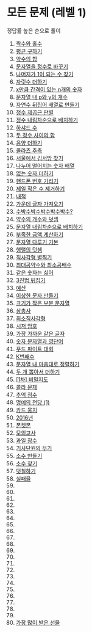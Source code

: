 # 모든 문제 (레벨 1)

정답률 높은 순으로 풀이

1. <a href="https://school.programmers.co.kr/learn/courses/30/lessons/12937">짝수와 홀수</a>
2. <a href="https://school.programmers.co.kr/learn/courses/30/lessons/12944">평균 구하기</a>
3. <a href="https://school.programmers.co.kr/learn/courses/30/lessons/12928">약수의 합</a>
4. <a href="https://school.programmers.co.kr/learn/courses/30/lessons/12925">문자열을 정수로 바꾸기</a>
5. <a href="https://school.programmers.co.kr/learn/courses/30/lessons/87389">나머지가 1이 되는 수 찾기</a>
6. <a href="https://school.programmers.co.kr/learn/courses/30/lessons/12931">자릿수 더하기</a>
7. <a href="https://school.programmers.co.kr/learn/courses/30/lessons/12954">x만큼 간격이 있는 n개의 숫자</a>
8. <a href="https://school.programmers.co.kr/learn/courses/30/lessons/12916">문자열 내 p와 y의 개수</a>
9. <a href="https://school.programmers.co.kr/learn/courses/30/lessons/12932">자연수 뒤집어 배열로 만들기</a>
10. <a href="https://school.programmers.co.kr/learn/courses/30/lessons/12934">정수 제곱근 판별</a>
11. <a href="https://school.programmers.co.kr/learn/courses/30/lessons/12933">정수 내림차순으로 배치하기</a>
12. <a href="https://school.programmers.co.kr/learn/courses/30/lessons/12947">하샤드 수</a>
13. <a href="https://school.programmers.co.kr/learn/courses/30/lessons/12912">두 정수 사이의 합</a>
14. <a href="https://school.programmers.co.kr/learn/courses/30/lessons/76501">음양 더하기</a>
15. <a href="https://school.programmers.co.kr/learn/courses/30/lessons/12943">콜라츠 추측</a>
16. <a href="https://school.programmers.co.kr/learn/courses/30/lessons/12919">서울에서 김서방 찾기</a>
17. <a href="https://school.programmers.co.kr/learn/courses/30/lessons/12910">나누어 떨어지는 숫자 배열</a>
18. <a href="https://school.programmers.co.kr/learn/courses/30/lessons/86051">없는 숫자 더하기</a>
19. <a href="https://school.programmers.co.kr/learn/courses/30/lessons/12948">핸드폰 번호 가리기</a>
20. <a href="https://school.programmers.co.kr/learn/courses/30/lessons/12935">제일 작은 수 제거하기</a>
21. <a href="https://school.programmers.co.kr/learn/courses/30/lessons/70128">내적</a>
22. <a href="https://school.programmers.co.kr/learn/courses/30/lessons/12903">가운데 글자 가져오기</a>
23. <a href="https://school.programmers.co.kr/learn/courses/30/lessons/12922">수박수박수박수박수박수?</a>
24. <a href="https://school.programmers.co.kr/learn/courses/30/lessons/77884">약수의 개수와 덧셈</a>
25. <a href="https://school.programmers.co.kr/learn/courses/30/lessons/12917">문자열 내림차순으로 배치하기</a>
26. <a href="https://school.programmers.co.kr/learn/courses/30/lessons/82612">부족한 금액 계산하기</a>
27. <a href="https://school.programmers.co.kr/learn/courses/30/lessons/12918">문자열 다루기 기본</a>
28. <a href="https://school.programmers.co.kr/learn/courses/30/lessons/12950">행렬의 덧셈</a>
29. <a href="https://school.programmers.co.kr/learn/courses/30/lessons/12969">직사각형 별찍기</a>
30. <a href="https://school.programmers.co.kr/learn/courses/30/lessons/12940">최대공약수와 최소공배수</a>
31. <a href="https://school.programmers.co.kr/learn/courses/30/lessons/12906">같은 숫자는 싫어</a>
32. <a href="https://school.programmers.co.kr/learn/courses/30/lessons/68935">3진법 뒤집기</a>
33. <a href="https://school.programmers.co.kr/learn/courses/30/lessons/12982">예산</a>
34. <a href="https://school.programmers.co.kr/learn/courses/30/lessons/12930">이상한 문자 만들기</a>
35. <a href="https://school.programmers.co.kr/learn/courses/30/lessons/147355">크기가 작은 부분 문자열</a>
36. <a href="https://school.programmers.co.kr/learn/courses/30/lessons/131705">삼총사</a>
37. <a href="https://school.programmers.co.kr/learn/courses/30/lessons/86491">최소직사각형</a>
38. <a href="https://school.programmers.co.kr/learn/courses/30/lessons/12926">시저 암호</a>
39. <a href="https://school.programmers.co.kr/learn/courses/30/lessons/142086">가장 가까운 같은 글자</a>
40. <a href="https://school.programmers.co.kr/learn/courses/30/lessons/81301">숫자 문자열과 영단어</a>
41. <a href="https://school.programmers.co.kr/learn/courses/30/lessons/134240">푸드 파이트 대회</a>
42. <a href="https://school.programmers.co.kr/learn/courses/30/lessons/42748">K번째수</a>
43. <a href="https://school.programmers.co.kr/learn/courses/30/lessons/12915">문자열 내 마음대로 정렬하기</a>
44. <a href="https://school.programmers.co.kr/learn/courses/30/lessons/68644">두 개 뽑아서 더하기</a>
45. <a href="https://school.programmers.co.kr/learn/courses/30/lessons/17681">[1차] 비밀지도</a>
46. <a href="https://school.programmers.co.kr/learn/courses/30/lessons/132267">콜라 문제</a>
47. <a href="https://school.programmers.co.kr/learn/courses/30/lessons/176963/solution_groups?language=javascript">추억 점수</a>
48. <a href="https://school.programmers.co.kr/learn/courses/30/lessons/138477">명예의 전당 (1)</a>
49. <a href="https://school.programmers.co.kr/learn/courses/30/lessons/159994">카드 뭉치</a>
50. <a href="https://school.programmers.co.kr/learn/courses/30/lessons/12901">2016년</a>
51. <a href="https://school.programmers.co.kr/learn/courses/30/lessons/1845">폰켓몬</a>
52. <a href="https://school.programmers.co.kr/learn/courses/30/lessons/42840">모의고사</a>
53. <a href="https://school.programmers.co.kr/learn/courses/30/lessons/135808">과일 장수</a>
54. <a href="https://school.programmers.co.kr/learn/courses/30/lessons/136798">기사단원의 무기</a>
55. <a href="https://school.programmers.co.kr/learn/courses/30/lessons/12977">소수 만들기</a>
56. <a href="https://school.programmers.co.kr/learn/courses/30/lessons/12921">소수 찾기</a>
57. <a href="https://school.programmers.co.kr/learn/courses/30/lessons/161989">덧칠하기</a>
58. <a href="https://school.programmers.co.kr/learn/courses/30/lessons/42889">실패율</a>
59. <a href=""></a>
60. <a href=""></a>
61. <a href=""></a>
62. <a href=""></a>
63. <a href=""></a>
64. <a href=""></a>
65. <a href=""></a>
66. <a href=""></a>
67. <a href=""></a>
68. <a href=""></a>
69. <a href=""></a>
70. <a href=""></a>
71. <a href=""></a>
72. <a href=""></a>
73. <a href=""></a>
74. <a href=""></a>
75. <a href=""></a>
76. <a href=""></a>
77. <a href=""></a>
78. <a href=""></a>
79. <a href=""></a>
80. <a href="https://school.programmers.co.kr/learn/courses/30/lessons/258712">가장 많이 받은 선물</a>
